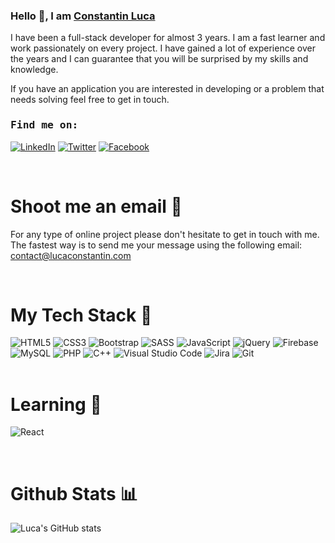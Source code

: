 ### Hello 👋, I am <a href = https://lucaconstantin.com//>Constantin Luca </a>
I have been a full-stack developer for almost 3 years. I am a fast learner and work passionately on every project. I have gained a lot of experience over the years and I can guarantee that you will be surprised by my skills and knowledge.

If you have an application you are interested in developing or a problem that needs solving feel free to get in touch.
### <samp> Find me on: </samp> 

[![LinkedIn](https://img.shields.io/badge/linkedin-%230077B5.svg?style=for-the-badge&logo=linkedin&logoColor=white)](https://www.linkedin.com/in/constantin-luca/)
[![Twitter](https://img.shields.io/badge/Twitter-%231DA1F2.svg?style=for-the-badge&logo=Twitter&logoColor=white)](https://twitter.com/Luca_git)
[![Facebook](https://img.shields.io/badge/Facebook-%231877F2.svg?style=for-the-badge&logo=Facebook&logoColor=white)](https://www.facebook.com/profile.php?id=100078419976750)
<!-- [![visitors](https://visitcount.itsvg.in/api?id=LucaConstantin&icon=2&color=1)](https://visitcount.itsvg.in) -->


<br />

# Shoot me an email 💌

For any type of online project please don't hesitate to get in touch with me. The fastest way is to send me your message using the following email:
contact@lucaconstantin.com

<br />

# My Tech Stack 💪

  ![HTML5](https://img.shields.io/badge/html5-%23E34F26.svg?style=for-the-badge&logo=html5&logoColor=white)
  ![CSS3](https://img.shields.io/badge/css3-%231572B6.svg?style=for-the-badge&logo=css3&logoColor=white)
  ![Bootstrap](https://img.shields.io/badge/bootstrap-%23563D7C.svg?style=for-the-badge&logo=bootstrap&logoColor=white)
  ![SASS](https://img.shields.io/badge/SASS-hotpink.svg?style=for-the-badge&logo=SASS&logoColor=white)
  ![JavaScript](https://img.shields.io/badge/javascript-%23323330.svg?style=for-the-badge&logo=javascript&logoColor=%23F7DF1E)
  ![jQuery](https://img.shields.io/badge/jquery-%230769AD.svg?style=for-the-badge&logo=jquery&logoColor=white)
  ![Firebase](https://img.shields.io/badge/firebase-%23039BE5.svg?style=for-the-badge&logo=firebase)
  ![MySQL](https://img.shields.io/badge/mysql-%2300f.svg?style=for-the-badge&logo=mysql&logoColor=white)
  ![PHP](https://img.shields.io/badge/php-%23777BB4.svg?style=for-the-badge&logo=php&logoColor=white)
  ![C++](https://img.shields.io/badge/c++-%2300599C.svg?style=for-the-badge&logo=c%2B%2B&logoColor=white)
  ![Visual Studio Code](https://img.shields.io/badge/Visual%20Studio%20Code-0078d7.svg?style=for-the-badge&logo=visual-studio-code&logoColor=white)
  ![Jira](https://img.shields.io/badge/jira-%230A0FFF.svg?style=for-the-badge&logo=jira&logoColor=white)
  ![Git](https://img.shields.io/badge/git-%23F05033.svg?style=for-the-badge&logo=git&logoColor=white)<br>
<br />
# Learning 🌱

  ![React](https://img.shields.io/badge/react-%2320232a.svg?style=for-the-badge&logo=react&logoColor=%2361DAFB)<br>

<br />

# Github Stats 📊

<!--   ![Luca's GitHub stats](https://github-readme-stats.vercel.app/api?username=LucaConstantin&show_icons=true&theme=react) -->
  ![Luca's GitHub stats](https://github-readme-streak-stats.herokuapp.com/?user=LucaConstantin&theme=react)

